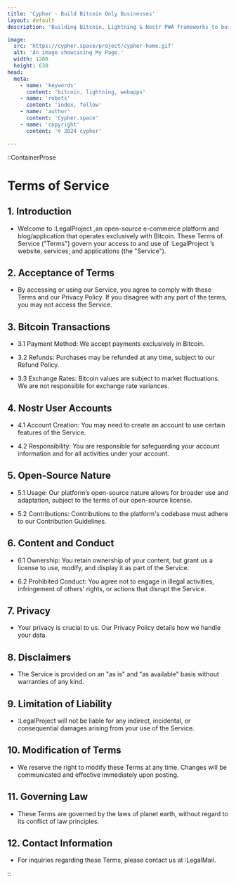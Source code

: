 ```yaml
---
title: 'Cypher - Build Bitcoin Only Businesses'
layout: default
description: 'Building Bitcoin, Lightning & Nostr PWA frameworks to build faster & better.'

image:
  src: 'https://cypher.space/project/cypher-home.gif'
  alt: 'An image showcasing My Page.'
  width: 1200
  height: 630
head:
  meta:
    - name: 'keywords'
      content: 'bitcoin, lightning, webapps'
    - name: 'robots'
      content: 'index, follow'
    - name: 'author'
      content: 'Cypher.space'
    - name: 'copyright'
      content: '© 2024 cypher'

---
```



::ContainerProse

# Terms of Service

## 1. Introduction

- Welcome to :LegalProject ,an open-source e-commerce platform and blog/application that operates exclusively with Bitcoin. These Terms of Service ("Terms") govern your access to and use of :LegalProject ’s website, services, and applications (the "Service").

## 2. Acceptance of Terms

- By accessing or using our Service, you agree to comply with these Terms and our Privacy Policy. If you disagree with any part of the terms, you may not access the Service.

## 3. Bitcoin Transactions

- 3.1 Payment Method: We accept payments exclusively in Bitcoin. 

- 3.2 Refunds: Purchases may be refunded at any time, subject to our Refund Policy. 

- 3.3 Exchange Rates: Bitcoin values are subject to market fluctuations. We are not responsible for exchange rate variances. 

## 4. Nostr User Accounts

- 4.1 Account Creation: You may need to create an account to use certain features of the Service. 

- 4.2 Responsibility: You are responsible for safeguarding your account information and for all activities under your account. 

## 5. Open-Source Nature

- 5.1 Usage: Our platform’s open-source nature allows for broader use and adaptation, subject to the terms of our open-source license.

- 5.2 Contributions: Contributions to the platform's codebase must adhere to our Contribution Guidelines.

## 6. Content and Conduct

- 6.1 Ownership: You retain ownership of your content, but grant us a license to use, modify, and display it as part of the Service.

- 6.2 Prohibited Conduct: You agree not to engage in illegal activities, infringement of others' rights, or actions that disrupt the Service.

## 7. Privacy

- Your privacy is crucial to us. Our Privacy Policy details how we handle your data.

## 8. Disclaimers

- The Service is provided on an "as is" and "as available" basis without warranties of any kind.

## 9. Limitation of Liability

- :LegalProject will not be liable for any indirect, incidental, or consequential damages arising from your use of the Service.

## 10. Modification of Terms

- We reserve the right to modify these Terms at any time. Changes will be communicated and effective immediately upon posting.

## 11. Governing Law

- These Terms are governed by the laws of planet earth, without regard to its conflict of law principles.

## 12. Contact Information

- For inquiries regarding these Terms, please contact us at :LegalMail.



::